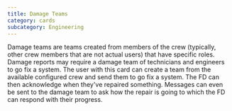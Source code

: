 ```yaml
---
title: Damage Teams
category: cards
subcategory: Engineering
---
```

Damage teams are teams created from members of the crew (typically, other crew members that are not actual users) that have specific roles. Damage reports may require a damage team of technicians and engineers to go fix a system. The user with this card can create a team from the available configured crew and send them to go fix a system. The FD can then acknowledge when they've repaired something. Messages can even be sent to the damage team to ask how the repair is going to which the FD can respond with their progress.
